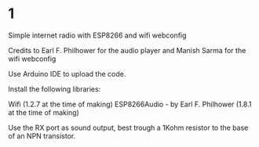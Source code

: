 # 1
Simple internet radio with ESP8266 and wifi webconfig

Credits to Earl F. Philhower for the audio player and Manish Sarma for the wifi webconfig

Use Arduino IDE to upload the code.

Install the following libraries:

  Wifi (1.2.7 at the time of making)
  ESP8266Audio - by Earl F. Philhower (1.8.1 at the time of making)
  
  
Use the RX port as sound output, best trough a 1Kohm resistor to the base of an NPN transistor.
